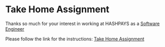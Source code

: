 
# Take Home Assignment

Thanks so much for your interest in working at HASHPAYS as a [Software Engineer](https://hashpays.teamtailor.com/jobs/1720928-software-engineer)

Please follow the link for the instructions: [Take Home Assignment](https://hashpays.notion.site/Take-Home-Assignment-28943b9a462d432f98f7d5090c2a7b55)
